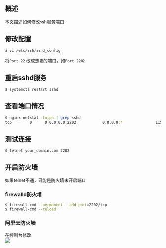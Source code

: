 [//title]:(linux修改ssh服务端口)
[//englishTitle]:(modify-sshd-port)
[//category]:(linux,ssh)
[//tags]:(linux,ssh)
[//createTime]:(20200325)
[//updateTime]:(20200325)

## 概述
本文描述如何修改ssh服务端口  

## 修改配置
``` bash
$ vi /etc/ssh/sshd_config
```
将`Port 22` 改成想要的端口，如`Port 2202`

## 重启sshd服务
``` bash
$ systemctl restart sshd
```

## 查看端口情况
``` bash
$ nginx netstat -tulpn | grep sshd
tcp        0      0 0.0.0.0:2202            0.0.0.0:*               LISTEN      9576/sshd
```

## 测试连接
``` bash
$ telnet your_domain.com 2202
```

## 开启防火墙
如果telnet不通，可能是防火墙未开启端口  

### firewalld防火墙 
``` bash
$ firewall-cmd --permanent --add-port=2202/tcp
$ firewall-cmd --reload
```

### 阿里云防火墙
在控制台修改  
![](https://cdn.liushiming.cn/img/20200324134612.png)
